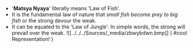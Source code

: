 - '**Matsya Nyaya**' literally means 'Law of Fish'. 
- It is the fundamental law of nature that *small fish become prey to big fish* or the strong devour the weak. 
- It can be equated to the 'Law of Jungle'. In simple words, the strong will prevail over the weak.
![[../../../Sources/_media/zbwybdwn.bmp]]
( #cool Representation! )
